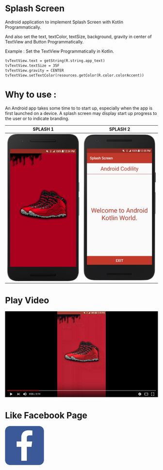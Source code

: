 # Splash Screen
Android application to implement Splash Screen with Kotlin Programmatically.

And also set the text, textColor, textSize, background, gravity in center of TextView and Button Programmatically.

Example : Set the TextView Programmatically in Kotlin.

    tvTextView.text = getString(R.string.app_text)
    tvTextView.textSize = 35F
    tvTextView.gravity = CENTER
    tvTextView.setTextColor(resources.getColor(R.color.colorAccent))

# Why to use :
An Android app takes some time to to start up, especially when the app is first launched on a device. A splash screen may display start up progress to the user or to indicate branding.

SPLASH 1                                         |  SPLASH 2 |
:--------------------------------------------------------:|:------------------------------------:
![](https://github.com/AndroidCodility/SplashScreen/blob/master/design/splash.png?raw=true)  |  ![](https://github.com/AndroidCodility/SplashScreen/blob/master/design/home.png?raw=true) 

# Play Video
[![](https://github.com/AndroidCodility/SplashScreen/blob/master/design/splash_video.png?raw=true)](https://youtu.be/DEG9q4blKeI "Click here to watch")

# Like Facebook Page
[![](https://github.com/AndroidCodility/Barchart-Graph/blob/master/design/fb.png?raw=true)](https://www.facebook.com/androidcodility/ "Click here")
